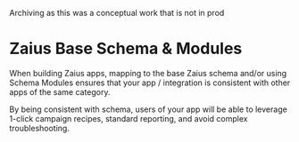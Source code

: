 Archiving as this was a conceptual work that is not in prod

# Zaius Base Schema & Modules
When building Zaius apps, mapping to the base
Zaius schema and/or using Schema Modules ensures that your app /
integration is consistent with other apps of the same category. 

By being consistent with schema, users of your app will be able to
leverage 1-click campaign recipes, standard reporting, and avoid complex
troubleshooting.
